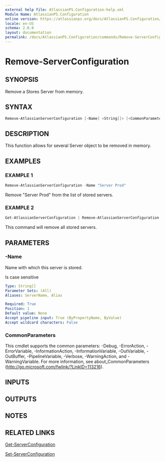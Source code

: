 ```yaml
---
external help file: AtlassianPS.Configuration-help.xml
Module Name: AtlassianPS.Configuration
online version: https://atlassianps.org/docs/AtlassianPS.Configuration/commands/Remove-ServerConfiguration/
locale: en-US
schema: 2.0.0
layout: documentation
permalink: /docs/AtlassianPS.Configuration/commands/Remove-ServerConfiguration/
---
```

# Remove-ServerConfiguration

## SYNOPSIS

Remove a Stores Server from memory.

## SYNTAX

```powershell
Remove-AtlassianServerConfiguration [-Name] <String[]> [<CommonParameters>]
```

## DESCRIPTION

This function allows for several Server object to be removed in memory.

## EXAMPLES

### EXAMPLE 1

```powershell
Remove-AtlassianServerConfiguration -Name "Server Prod"
```

Remove "Server Prod" from the list of stored servers.

### EXAMPLE 2

```powershell
Get-AtlassianServerConfiguration | Remove-AtlassianServerConfiguration
```

This command will remove all stored servers.

## PARAMETERS

### -Name

Name with which this server is stored.

Is case sensitive

```yaml
Type: String[]
Parameter Sets: (All)
Aliases: ServerName, Alias

Required: True
Position: 1
Default value: None
Accept pipeline input: True (ByPropertyName, ByValue)
Accept wildcard characters: False
```

### CommonParameters

This cmdlet supports the common parameters: -Debug, -ErrorAction, -ErrorVariable, -InformationAction, -InformationVariable, -OutVariable, -OutBuffer, -PipelineVariable, -Verbose, -WarningAction, and -WarningVariable.
For more information, see about_CommonParameters (http://go.microsoft.com/fwlink/?LinkID=113216).

## INPUTS

## OUTPUTS

## NOTES

## RELATED LINKS

[Get-ServerConfiguration](../Get-ServerConfiguration/)

[Set-ServerConfiguration](../Set-ServerConfiguration/)
